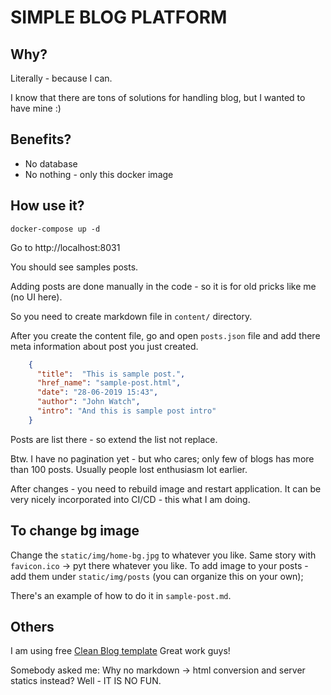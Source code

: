 # SIMPLE BLOG PLATFORM

## Why?

Literally - because I can.

I know that there are tons of solutions for handling blog, but I wanted to have mine :) 

## Benefits?

* No database
* No nothing - only this docker image

## How use it?

    docker-compose up -d

Go to http://localhost:8031

You should see samples posts.

Adding posts are done manually in the code - so it is for old pricks like me (no UI here).

So you need to create markdown file in `content/` directory.

After you create the content file, go and open `posts.json` file and add there meta 
information about post you just created.

```json
    {
      "title":  "This is sample post.",
      "href_name": "sample-post.html",
      "date": "28-06-2019 15:43",
      "author": "John Watch",
      "intro": "And this is sample post intro"
    }
```

Posts are list there - so extend the list not replace.

Btw. I have no pagination yet - but who cares; only few of blogs has more than 100 posts.
Usually people lost enthusiasm lot earlier.

After changes - you need to rebuild image and restart application.
It can be very nicely incorporated into CI/CD - this what I am doing.


## To change bg image

Change the `static/img/home-bg.jpg` to whatever you like.
Same story with `favicon.ico` -> pyt there whatever you like.
To add image to your posts - add them under `static/img/posts` (you can organize this on your own);

There's an example of how to do it in `sample-post.md`.

## Others

I am using free [Clean Blog template](https://startbootstrap.com/themes/clean-blog/) Great work guys!

Somebody asked me: Why no markdown -> html conversion and server statics instead?
Well - IT IS NO FUN. 

